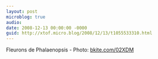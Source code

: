 ```yaml
---
layout: post
microblog: true
audio: 
date: 2008-12-13 00:00:00 -0000
guid: http://xtof.micro.blog/2008/12/13/t1055533310.html
---
```

Fleurons de Phalaenopsis  - Photo: [bkite.com/02XDM](http://bkite.com/02XDM)

